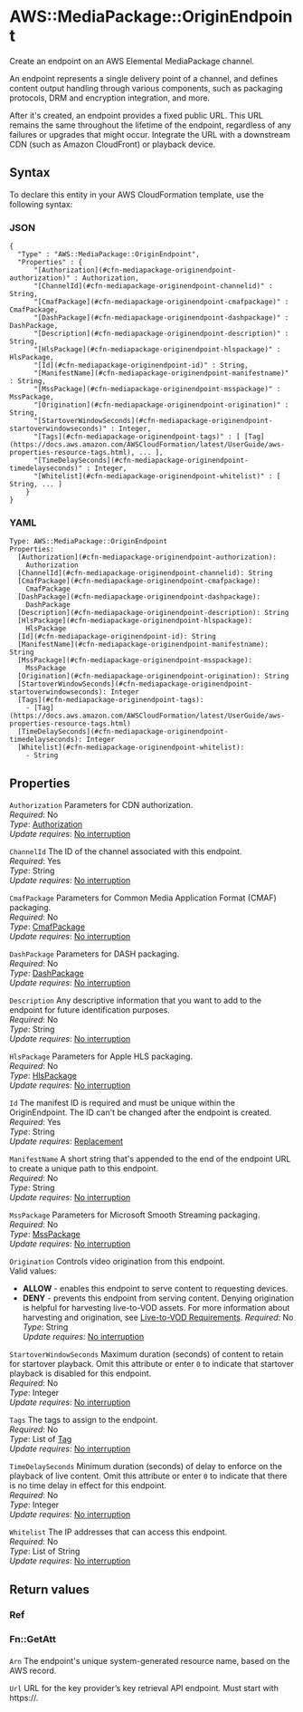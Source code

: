 # AWS::MediaPackage::OriginEndpoint<a name="aws-resource-mediapackage-originendpoint"></a>

Create an endpoint on an AWS Elemental MediaPackage channel\.

An endpoint represents a single delivery point of a channel, and defines content output handling through various components, such as packaging protocols, DRM and encryption integration, and more\.

After it's created, an endpoint provides a fixed public URL\. This URL remains the same throughout the lifetime of the endpoint, regardless of any failures or upgrades that might occur\. Integrate the URL with a downstream CDN \(such as Amazon CloudFront\) or playback device\.

## Syntax<a name="aws-resource-mediapackage-originendpoint-syntax"></a>

To declare this entity in your AWS CloudFormation template, use the following syntax:

### JSON<a name="aws-resource-mediapackage-originendpoint-syntax.json"></a>

```
{
  "Type" : "AWS::MediaPackage::OriginEndpoint",
  "Properties" : {
      "[Authorization](#cfn-mediapackage-originendpoint-authorization)" : Authorization,
      "[ChannelId](#cfn-mediapackage-originendpoint-channelid)" : String,
      "[CmafPackage](#cfn-mediapackage-originendpoint-cmafpackage)" : CmafPackage,
      "[DashPackage](#cfn-mediapackage-originendpoint-dashpackage)" : DashPackage,
      "[Description](#cfn-mediapackage-originendpoint-description)" : String,
      "[HlsPackage](#cfn-mediapackage-originendpoint-hlspackage)" : HlsPackage,
      "[Id](#cfn-mediapackage-originendpoint-id)" : String,
      "[ManifestName](#cfn-mediapackage-originendpoint-manifestname)" : String,
      "[MssPackage](#cfn-mediapackage-originendpoint-msspackage)" : MssPackage,
      "[Origination](#cfn-mediapackage-originendpoint-origination)" : String,
      "[StartoverWindowSeconds](#cfn-mediapackage-originendpoint-startoverwindowseconds)" : Integer,
      "[Tags](#cfn-mediapackage-originendpoint-tags)" : [ [Tag](https://docs.aws.amazon.com/AWSCloudFormation/latest/UserGuide/aws-properties-resource-tags.html), ... ],
      "[TimeDelaySeconds](#cfn-mediapackage-originendpoint-timedelayseconds)" : Integer,
      "[Whitelist](#cfn-mediapackage-originendpoint-whitelist)" : [ String, ... ]
    }
}
```

### YAML<a name="aws-resource-mediapackage-originendpoint-syntax.yaml"></a>

```
Type: AWS::MediaPackage::OriginEndpoint
Properties: 
  [Authorization](#cfn-mediapackage-originendpoint-authorization): 
    Authorization
  [ChannelId](#cfn-mediapackage-originendpoint-channelid): String
  [CmafPackage](#cfn-mediapackage-originendpoint-cmafpackage): 
    CmafPackage
  [DashPackage](#cfn-mediapackage-originendpoint-dashpackage): 
    DashPackage
  [Description](#cfn-mediapackage-originendpoint-description): String
  [HlsPackage](#cfn-mediapackage-originendpoint-hlspackage): 
    HlsPackage
  [Id](#cfn-mediapackage-originendpoint-id): String
  [ManifestName](#cfn-mediapackage-originendpoint-manifestname): String
  [MssPackage](#cfn-mediapackage-originendpoint-msspackage): 
    MssPackage
  [Origination](#cfn-mediapackage-originendpoint-origination): String
  [StartoverWindowSeconds](#cfn-mediapackage-originendpoint-startoverwindowseconds): Integer
  [Tags](#cfn-mediapackage-originendpoint-tags): 
    - [Tag](https://docs.aws.amazon.com/AWSCloudFormation/latest/UserGuide/aws-properties-resource-tags.html)
  [TimeDelaySeconds](#cfn-mediapackage-originendpoint-timedelayseconds): Integer
  [Whitelist](#cfn-mediapackage-originendpoint-whitelist): 
    - String
```

## Properties<a name="aws-resource-mediapackage-originendpoint-properties"></a>

`Authorization`  <a name="cfn-mediapackage-originendpoint-authorization"></a>
Parameters for CDN authorization\.  
*Required*: No  
*Type*: [Authorization](aws-properties-mediapackage-originendpoint-authorization.md)  
*Update requires*: [No interruption](https://docs.aws.amazon.com/AWSCloudFormation/latest/UserGuide/using-cfn-updating-stacks-update-behaviors.html#update-no-interrupt)

`ChannelId`  <a name="cfn-mediapackage-originendpoint-channelid"></a>
The ID of the channel associated with this endpoint\.  
*Required*: Yes  
*Type*: String  
*Update requires*: [No interruption](https://docs.aws.amazon.com/AWSCloudFormation/latest/UserGuide/using-cfn-updating-stacks-update-behaviors.html#update-no-interrupt)

`CmafPackage`  <a name="cfn-mediapackage-originendpoint-cmafpackage"></a>
Parameters for Common Media Application Format \(CMAF\) packaging\.  
*Required*: No  
*Type*: [CmafPackage](aws-properties-mediapackage-originendpoint-cmafpackage.md)  
*Update requires*: [No interruption](https://docs.aws.amazon.com/AWSCloudFormation/latest/UserGuide/using-cfn-updating-stacks-update-behaviors.html#update-no-interrupt)

`DashPackage`  <a name="cfn-mediapackage-originendpoint-dashpackage"></a>
Parameters for DASH packaging\.  
*Required*: No  
*Type*: [DashPackage](aws-properties-mediapackage-originendpoint-dashpackage.md)  
*Update requires*: [No interruption](https://docs.aws.amazon.com/AWSCloudFormation/latest/UserGuide/using-cfn-updating-stacks-update-behaviors.html#update-no-interrupt)

`Description`  <a name="cfn-mediapackage-originendpoint-description"></a>
Any descriptive information that you want to add to the endpoint for future identification purposes\.  
*Required*: No  
*Type*: String  
*Update requires*: [No interruption](https://docs.aws.amazon.com/AWSCloudFormation/latest/UserGuide/using-cfn-updating-stacks-update-behaviors.html#update-no-interrupt)

`HlsPackage`  <a name="cfn-mediapackage-originendpoint-hlspackage"></a>
Parameters for Apple HLS packaging\.  
*Required*: No  
*Type*: [HlsPackage](aws-properties-mediapackage-originendpoint-hlspackage.md)  
*Update requires*: [No interruption](https://docs.aws.amazon.com/AWSCloudFormation/latest/UserGuide/using-cfn-updating-stacks-update-behaviors.html#update-no-interrupt)

`Id`  <a name="cfn-mediapackage-originendpoint-id"></a>
The manifest ID is required and must be unique within the OriginEndpoint\. The ID can't be changed after the endpoint is created\.  
*Required*: Yes  
*Type*: String  
*Update requires*: [Replacement](https://docs.aws.amazon.com/AWSCloudFormation/latest/UserGuide/using-cfn-updating-stacks-update-behaviors.html#update-replacement)

`ManifestName`  <a name="cfn-mediapackage-originendpoint-manifestname"></a>
A short string that's appended to the end of the endpoint URL to create a unique path to this endpoint\.  
*Required*: No  
*Type*: String  
*Update requires*: [No interruption](https://docs.aws.amazon.com/AWSCloudFormation/latest/UserGuide/using-cfn-updating-stacks-update-behaviors.html#update-no-interrupt)

`MssPackage`  <a name="cfn-mediapackage-originendpoint-msspackage"></a>
Parameters for Microsoft Smooth Streaming packaging\.  
*Required*: No  
*Type*: [MssPackage](aws-properties-mediapackage-originendpoint-msspackage.md)  
*Update requires*: [No interruption](https://docs.aws.amazon.com/AWSCloudFormation/latest/UserGuide/using-cfn-updating-stacks-update-behaviors.html#update-no-interrupt)

`Origination`  <a name="cfn-mediapackage-originendpoint-origination"></a>
Controls video origination from this endpoint\.  
Valid values:  
+ **ALLOW** \- enables this endpoint to serve content to requesting devices\.
+ **DENY** \- prevents this endpoint from serving content\. Denying origination is helpful for harvesting live\-to\-VOD assets\. For more information about harvesting and origination, see [Live\-to\-VOD Requirements](https://docs.aws.amazon.com/mediapackage/latest/ug/ltov-reqmts.html)\.
*Required*: No  
*Type*: String  
*Update requires*: [No interruption](https://docs.aws.amazon.com/AWSCloudFormation/latest/UserGuide/using-cfn-updating-stacks-update-behaviors.html#update-no-interrupt)

`StartoverWindowSeconds`  <a name="cfn-mediapackage-originendpoint-startoverwindowseconds"></a>
Maximum duration \(seconds\) of content to retain for startover playback\. Omit this attribute or enter `0` to indicate that startover playback is disabled for this endpoint\.  
*Required*: No  
*Type*: Integer  
*Update requires*: [No interruption](https://docs.aws.amazon.com/AWSCloudFormation/latest/UserGuide/using-cfn-updating-stacks-update-behaviors.html#update-no-interrupt)

`Tags`  <a name="cfn-mediapackage-originendpoint-tags"></a>
The tags to assign to the endpoint\.  
*Required*: No  
*Type*: List of [Tag](https://docs.aws.amazon.com/AWSCloudFormation/latest/UserGuide/aws-properties-resource-tags.html)  
*Update requires*: [No interruption](https://docs.aws.amazon.com/AWSCloudFormation/latest/UserGuide/using-cfn-updating-stacks-update-behaviors.html#update-no-interrupt)

`TimeDelaySeconds`  <a name="cfn-mediapackage-originendpoint-timedelayseconds"></a>
Minimum duration \(seconds\) of delay to enforce on the playback of live content\. Omit this attribute or enter `0` to indicate that there is no time delay in effect for this endpoint\.  
*Required*: No  
*Type*: Integer  
*Update requires*: [No interruption](https://docs.aws.amazon.com/AWSCloudFormation/latest/UserGuide/using-cfn-updating-stacks-update-behaviors.html#update-no-interrupt)

`Whitelist`  <a name="cfn-mediapackage-originendpoint-whitelist"></a>
The IP addresses that can access this endpoint\.  
*Required*: No  
*Type*: List of String  
*Update requires*: [No interruption](https://docs.aws.amazon.com/AWSCloudFormation/latest/UserGuide/using-cfn-updating-stacks-update-behaviors.html#update-no-interrupt)

## Return values<a name="aws-resource-mediapackage-originendpoint-return-values"></a>

### Ref<a name="aws-resource-mediapackage-originendpoint-return-values-ref"></a>

### Fn::GetAtt<a name="aws-resource-mediapackage-originendpoint-return-values-fn--getatt"></a>

#### <a name="aws-resource-mediapackage-originendpoint-return-values-fn--getatt-fn--getatt"></a>

`Arn`  <a name="Arn-fn::getatt"></a>
The endpoint's unique system\-generated resource name, based on the AWS record\.

`Url`  <a name="Url-fn::getatt"></a>
URL for the key provider’s key retrieval API endpoint\. Must start with https://\.